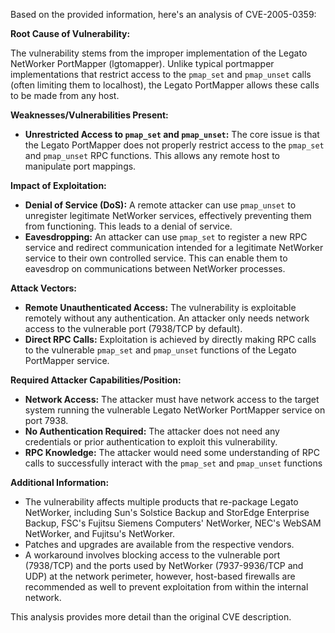 Based on the provided information, here's an analysis of CVE-2005-0359:

**Root Cause of Vulnerability:**

The vulnerability stems from the improper implementation of the Legato NetWorker PortMapper (lgtomapper). Unlike typical portmapper implementations that restrict access to the `pmap_set` and `pmap_unset` calls (often limiting them to localhost), the Legato PortMapper allows these calls to be made from any host.

**Weaknesses/Vulnerabilities Present:**

*   **Unrestricted Access to `pmap_set` and `pmap_unset`:** The core issue is that the Legato PortMapper does not properly restrict access to the `pmap_set` and `pmap_unset` RPC functions. This allows any remote host to manipulate port mappings.

**Impact of Exploitation:**

*   **Denial of Service (DoS):** A remote attacker can use `pmap_unset` to unregister legitimate NetWorker services, effectively preventing them from functioning. This leads to a denial of service.
*   **Eavesdropping:** An attacker can use `pmap_set` to register a new RPC service and redirect communication intended for a legitimate NetWorker service to their own controlled service. This can enable them to eavesdrop on communications between NetWorker processes.

**Attack Vectors:**

*   **Remote Unauthenticated Access:** The vulnerability is exploitable remotely without any authentication. An attacker only needs network access to the vulnerable port (7938/TCP by default).
*   **Direct RPC Calls:** Exploitation is achieved by directly making RPC calls to the vulnerable `pmap_set` and `pmap_unset` functions of the Legato PortMapper service.

**Required Attacker Capabilities/Position:**

*   **Network Access:** The attacker must have network access to the target system running the vulnerable Legato NetWorker PortMapper service on port 7938.
*   **No Authentication Required:**  The attacker does not need any credentials or prior authentication to exploit this vulnerability.
*   **RPC Knowledge:** The attacker would need some understanding of RPC calls to successfully interact with the `pmap_set` and `pmap_unset` functions

**Additional Information:**

*   The vulnerability affects multiple products that re-package Legato NetWorker, including Sun's Solstice Backup and StorEdge Enterprise Backup, FSC's Fujitsu Siemens Computers' NetWorker, NEC's WebSAM NetWorker, and Fujitsu's NetWorker.
*   Patches and upgrades are available from the respective vendors.
*   A workaround involves blocking access to the vulnerable port (7938/TCP) and the ports used by NetWorker (7937-9936/TCP and UDP) at the network perimeter, however, host-based firewalls are recommended as well to prevent exploitation from within the internal network.

This analysis provides more detail than the original CVE description.